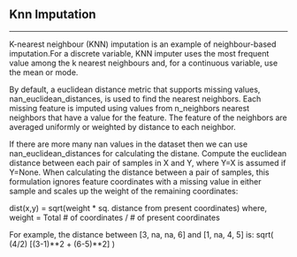 ## Knn Imputation
---

K-nearest neighbour (KNN) imputation is an example of neighbour-based imputation.For a discrete variable, KNN imputer uses the most frequent value among the k nearest neighbours and,
for a continuous variable, use the mean or mode. 

By default, a euclidean distance metric that supports missing values, nan_euclidean_distances, 
is used to find the nearest neighbors. Each missing feature is imputed using values from n_neighbors nearest neighbors
that have a value for the feature. The feature of the neighbors are averaged uniformly or weighted by distance to each neighbor. 

If there are more many nan values in the dataset then we can use nan_euclidean_distances for calculating the distane.
Compute the euclidean distance between each pair of samples in X and Y, where Y=X is assumed if Y=None. When calculating the distance between a pair of samples, this formulation ignores feature coordinates with a missing value in either sample and scales up the weight of the remaining coordinates:

dist(x,y) = sqrt(weight * sq. distance from present coordinates) where, weight = Total # of coordinates / # of present coordinates

For example, the distance between [3, na, na, 6] and [1, na, 4, 5] is: sqrt( (4/2) [(3-1)**2 + (6-5)**2]  )
 


 

